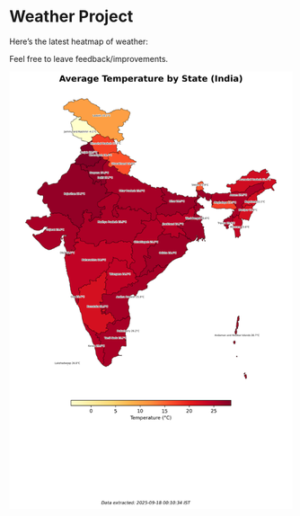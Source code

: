 # Weather Project

Here’s the latest heatmap of weather:

Feel free to leave feedback/improvements.

![India Heatmap](docs/assets/india_heatmap.png?v=CB00A4)
